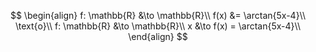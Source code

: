$$
\begin{align}
f: \mathbb{R} &\to \mathbb{R}\\
f(x) &= \arctan{5x-4}\\
\text{o}\\
f: \mathbb{R} &\to \mathbb{R}\\
x &\to f(x) = \arctan{5x-4}\\
\end{align}
$$